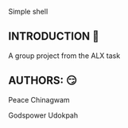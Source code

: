 Simple shell

INTRODUCTION 🙂
-----------------
A group project from the ALX task

AUTHORS: 😏
---------------------
Peace Chinagwam

Godspower Udokpah
